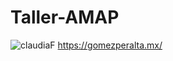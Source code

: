 # Taller-AMAP

![claudiaF](https://github.com/user-attachments/assets/f1c5c7ee-23b9-446e-8314-5be01287d51e)
https://gomezperalta.mx/
